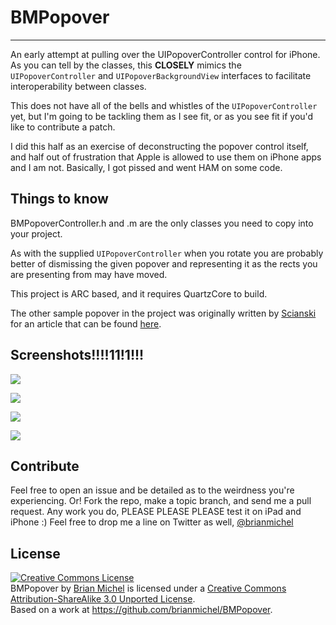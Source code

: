 BMPopover
=====
---------

An early attempt at pulling over the UIPopoverController control for iPhone. As you can tell by the classes, this **CLOSELY** mimics the `UIPopoverController` and `UIPopoverBackgroundView` interfaces to facilitate interoperability between classes. 

This does not have all of the bells and whistles of the `UIPopoverController` yet, but I'm going to be tackling them as I see fit, or as you see fit if you'd like to contribute a patch. 

I did this half as an exercise of deconstructing the popover control itself, and half out of frustration that Apple is allowed to use them on iPhone apps and I am not. Basically, I got pissed and went HAM on some code.

Things to know
-----

BMPopoverController.h and .m are the only classes you need to copy into your project.

As with the supplied `UIPopoverController` when you rotate you are probably better of dismissing the given popover and representing it as the rects you are presenting from may have moved.

This project is ARC based, and it requires QuartzCore to build.

The other sample popover in the project was originally written by [Scianski](https://github.com/Scianski/KSCustomUIPopover) for an article that can be found [here](http://www.scianski.com/customizing-uipopover-with-uipopoverbackgroundview/).

Screenshots!!!!11!1!!!
----
![](http://f.cl.ly/items/0J3l3o1m3f3I0e3R3S2k/Screen%20Shot%202012-11-25%20at%206.41.24%20PM.png)

![](http://f.cl.ly/items/2m2o0o2o3o3V0J3N2O0Y/Screen%20Shot%202012-11-25%20at%206.41.28%20PM.png)

![](http://f.cl.ly/items/2C1l1D3P112d2f3b1c2Y/Screen%20Shot%202012-11-25%20at%206.41.33%20PM.png)

![](http://f.cl.ly/items/1l1G1Y3s1d463n042f42/Screen%20Shot%202012-11-25%20at%206.41.36%20PM.png)

Contribute
----

Feel free to open an issue and be detailed as to the weirdness you're experiencing. Or! Fork the repo, make a topic branch, and send me a pull request. Any work you do, PLEASE PLEASE PLEASE test it on iPad and iPhone :) Feel free to drop me a line on Twitter as well, [@brianmichel](http://www.twitter.com/brianmichel)

License
-----
<a rel="license" href="http://creativecommons.org/licenses/by-sa/3.0/deed.en_US"><img alt="Creative Commons License" style="border-width:0" src="http://i.creativecommons.org/l/by-sa/3.0/80x15.png" /></a><br /><span xmlns:dct="http://purl.org/dc/terms/" property="dct:title">BMPopover</span> by <a xmlns:cc="http://creativecommons.org/ns#" href="https://github.com/brianmichel/BMPopover" property="cc:attributionName" rel="cc:attributionURL">Brian Michel</a> is licensed under a <a rel="license" href="http://creativecommons.org/licenses/by-sa/3.0/deed.en_US">Creative Commons Attribution-ShareAlike 3.0 Unported License</a>.<br />Based on a work at <a xmlns:dct="http://purl.org/dc/terms/" href="https://github.com/brianmichel/BMPopover" rel="dct:source">https://github.com/brianmichel/BMPopover</a>.
